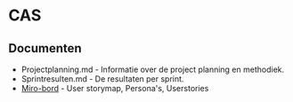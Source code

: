 # CAS

## Documenten
- Projectplanning.md 	- Informatie over de project planning en methodiek.
- Sprintresulten.md 	- De resultaten per sprint.
- [Miro-bord](https://miro.com/app/board/uXjVPQawkOg=/?share_link_id=314701677430)		- User storymap, Persona's, Userstories
